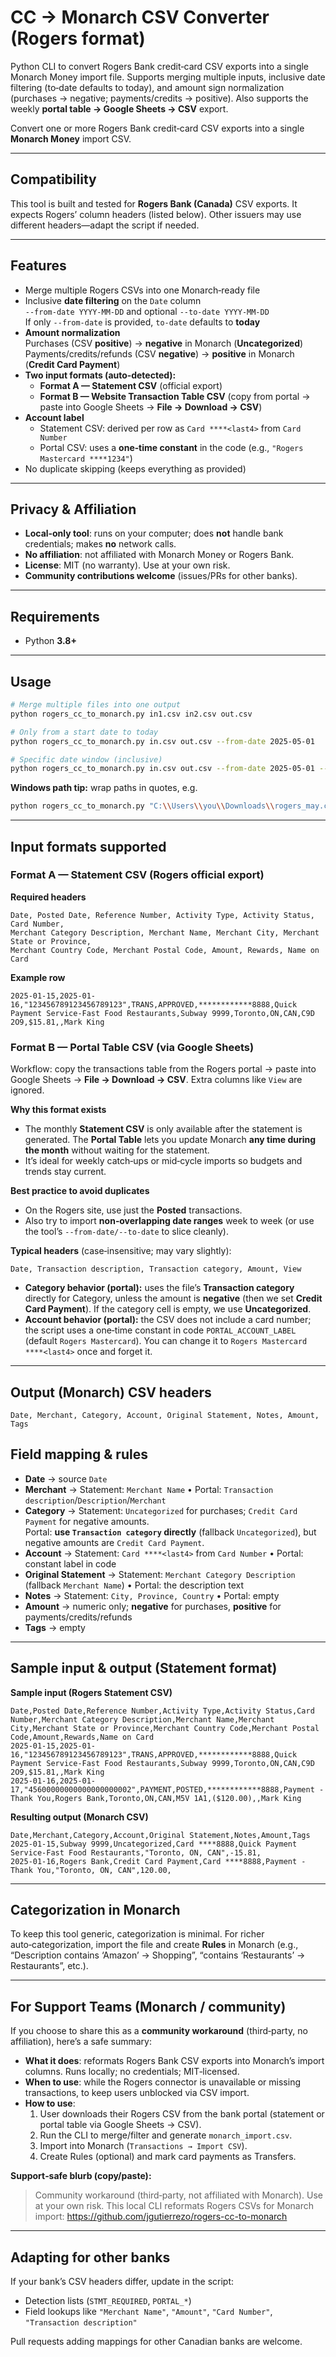 # CC → Monarch CSV Converter (Rogers format)

Python CLI to convert Rogers Bank credit‑card CSV exports into a single Monarch Money import file. Supports merging multiple inputs, inclusive date filtering (to‑date defaults to today), and amount sign normalization (purchases → negative; payments/credits → positive). Also supports the weekly **portal table → Google Sheets → CSV** export.

Convert one or more Rogers Bank credit‑card CSV exports into a single **Monarch Money** import CSV.

---

## Compatibility
This tool is built and tested for **Rogers Bank (Canada)** CSV exports. It expects Rogers’ column headers (listed below). Other issuers may use different headers—adapt the script if needed.

---

## Features
- Merge multiple Rogers CSVs into one Monarch‑ready file
- Inclusive **date filtering** on the `Date` column  
  `--from-date YYYY-MM-DD` and optional `--to-date YYYY-MM-DD`  
  If only `--from-date` is provided, `to-date` defaults to **today**
- **Amount normalization**  
  Purchases (CSV **positive**) → **negative** in Monarch (**Uncategorized**)  
  Payments/credits/refunds (CSV **negative**) → **positive** in Monarch (**Credit Card Payment**)
- **Two input formats (auto‑detected):**
  - **Format A — Statement CSV** (official export)
  - **Format B — Website Transaction Table CSV** (copy from portal → paste into Google Sheets → **File → Download → CSV**)
- **Account label**  
  - Statement CSV: derived per row as `Card ****<last4>` from `Card Number`  
  - Portal CSV: uses a **one‑time constant** in the code (e.g., `"Rogers Mastercard ****1234"`)
- No duplicate skipping (keeps everything as provided)

---

## Privacy & Affiliation
- **Local‑only tool**: runs on your computer; does **not** handle bank credentials; makes **no** network calls.
- **No affiliation**: not affiliated with Monarch Money or Rogers Bank.
- **License**: MIT (no warranty). Use at your own risk.
- **Community contributions welcome** (issues/PRs for other banks).

---

## Requirements
- Python **3.8+**

---

## Usage
```bash
# Merge multiple files into one output
python rogers_cc_to_monarch.py in1.csv in2.csv out.csv

# Only from a start date to today
python rogers_cc_to_monarch.py in.csv out.csv --from-date 2025-05-01

# Specific date window (inclusive)
python rogers_cc_to_monarch.py in.csv out.csv --from-date 2025-05-01 --to-date 2025-05-31
```
**Windows path tip:** wrap paths in quotes, e.g.
```bash
python rogers_cc_to_monarch.py "C:\\Users\\you\\Downloads\\rogers_may.csv" "C:\\Users\\you\\Downloads\\monarch_import.csv"
```

---

## Input formats supported

### Format A — **Statement CSV** (Rogers official export)
**Required headers**
```
Date, Posted Date, Reference Number, Activity Type, Activity Status, Card Number,
Merchant Category Description, Merchant Name, Merchant City, Merchant State or Province,
Merchant Country Code, Merchant Postal Code, Amount, Rewards, Name on Card
```
**Example row**
```
2025-01-15,2025-01-16,"123456789123456789123",TRANS,APPROVED,************8888,Quick Payment Service-Fast Food Restaurants,Subway 9999,Toronto,ON,CAN,C9D 2O9,$15.81,,Mark King
```

### Format B — **Portal Table CSV** (via Google Sheets)
Workflow: copy the transactions table from the Rogers portal → paste into Google Sheets → **File → Download → CSV**. Extra columns like `View` are ignored.

**Why this format exists**
- The monthly **Statement CSV** is only available after the statement is generated. The **Portal Table** lets you update Monarch **any time during the month** without waiting for the statement.
- It’s ideal for weekly catch‑ups or mid‑cycle imports so budgets and trends stay current.

**Best practice to avoid duplicates**
- On the Rogers site, use just the **Posted** transactions.
- Also try to import **non‑overlapping date ranges** week to week (or use the tool’s `--from-date/--to-date` to slice cleanly).


**Typical headers** (case‑insensitive; may vary slightly):
```
Date, Transaction description, Transaction category, Amount, View
```
- **Category behavior (portal):** uses the file’s **Transaction category** directly for Category, unless the amount is **negative** (then we set **Credit Card Payment**). If the category cell is empty, we use **Uncategorized**.
- **Account behavior (portal):** the CSV does not include a card number; the script uses a one‑time constant in code `PORTAL_ACCOUNT_LABEL` (default `Rogers Mastercard`). You can change it to `Rogers Mastercard ****<last4>` once and forget it. 

---

## Output (Monarch) CSV headers
```
Date, Merchant, Category, Account, Original Statement, Notes, Amount, Tags
```

## Field mapping & rules
- **Date** → source `Date`
- **Merchant** → Statement: `Merchant Name` • Portal: `Transaction description`/`Description`/`Merchant`
- **Category** → Statement: `Uncategorized` for purchases; `Credit Card Payment` for negative amounts.  
  Portal: **use `Transaction category` directly** (fallback `Uncategorized`), but negative amounts are `Credit Card Payment`.
- **Account** → Statement: `Card ****<last4>` from `Card Number` • Portal: constant label in code
- **Original Statement** → Statement: `Merchant Category Description` (fallback `Merchant Name`) • Portal: the description text
- **Notes** → Statement: `City, Province, Country` • Portal: empty
- **Amount** → numeric only; **negative** for purchases, **positive** for payments/credits/refunds
- **Tags** → empty

---

## Sample input & output (Statement format)
**Sample input (Rogers Statement CSV)**
```csv
Date,Posted Date,Reference Number,Activity Type,Activity Status,Card Number,Merchant Category Description,Merchant Name,Merchant City,Merchant State or Province,Merchant Country Code,Merchant Postal Code,Amount,Rewards,Name on Card
2025-01-15,2025-01-16,"123456789123456789123",TRANS,APPROVED,************8888,Quick Payment Service-Fast Food Restaurants,Subway 9999,Toronto,ON,CAN,C9D 2O9,$15.81,,Mark King
2025-01-16,2025-01-17,"45600000000000000000002",PAYMENT,POSTED,************8888,Payment - Thank You,Rogers Bank,Toronto,ON,CAN,M5V 1A1,($120.00),,Mark King
```
**Resulting output (Monarch CSV)**
```csv
Date,Merchant,Category,Account,Original Statement,Notes,Amount,Tags
2025-01-15,Subway 9999,Uncategorized,Card ****8888,Quick Payment Service-Fast Food Restaurants,"Toronto, ON, CAN",-15.81,
2025-01-16,Rogers Bank,Credit Card Payment,Card ****8888,Payment - Thank You,"Toronto, ON, CAN",120.00,
```

---

## Categorization in Monarch
To keep this tool generic, categorization is minimal. For richer auto‑categorization, import the file and create **Rules** in Monarch (e.g., “Description contains ‘Amazon’ → Shopping”, “contains ‘Restaurants’ → Restaurants”, etc.).

---

## For Support Teams (Monarch / community)
If you choose to share this as a **community workaround** (third‑party, no affiliation), here’s a safe summary:

- **What it does**: reformats Rogers Bank CSV exports into Monarch’s import columns. Runs locally; no credentials; MIT‑licensed.
- **When to use**: while the Rogers connector is unavailable or missing transactions, to keep users unblocked via CSV import.
- **How to use**:
  1) User downloads their Rogers CSV from the bank portal (statement or portal table via Google Sheets → CSV).
  2) Run the CLI to merge/filter and generate `monarch_import.csv`.
  3) Import into Monarch (`Transactions → Import CSV`).
  4) Create Rules (optional) and mark card payments as Transfers.

**Support‑safe blurb (copy/paste):**
> Community workaround (third‑party, not affiliated with Monarch). Use at your own risk. This local CLI reformats Rogers CSVs for Monarch import: https://github.com/jgutierrezo/rogers-cc-to-monarch

---

## Adapting for other banks
If your bank’s CSV headers differ, update in the script:
- Detection lists (`STMT_REQUIRED`, `PORTAL_*`)
- Field lookups like `"Merchant Name"`, `"Amount"`, `"Card Number"`, `"Transaction description"`

Pull requests adding mappings for other Canadian banks are welcome.

